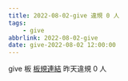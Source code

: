 ```yaml
---
title: 2022-08-02-give 違規 0 人
tags:
    - give
abbrlink: 2022-08-02-give
date: give-2022-08-02 12:00:00
---
```

give 板 [板規連結](https://www.ptt.cc/bbs/give/M.1612495900.A.C32.html)
昨天違規 0 人

